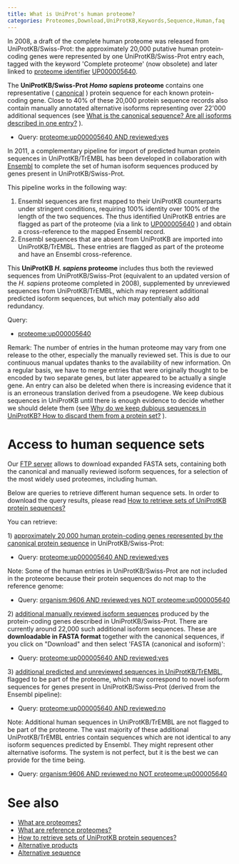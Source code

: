 ```yaml
---
title: What is UniProt's human proteome?
categories: Proteomes,Download,UniProtKB,Keywords,Sequence,Human,faq
---
```


In 2008, a draft of the complete human proteome was released from UniProtKB/Swiss-Prot: the approximately 20,000 putative human protein-coding genes were represented by one UniProtKB/Swiss-Prot entry each, tagged with the keyword 'Complete proteome' (now obsolete) and later linked to [proteome identifier](https://www.uniprot.org/help/proteome%5Fid) [UP000005640](https://www.uniprot.org/proteomes/UP000005640).

The **UniProtKB/Swiss-Prot *Homo sapiens* proteome** contains one representative ( [canonical](https://www.uniprot.org/help/canonical%5Fand%5Fisoforms) ) protein sequence for each known protein-coding gene. Close to 40% of these 20,000 protein sequence records also contain manually annotated alternative isoforms representing over 22'000 additional sequences (see [What is the canonical sequence? Are all isoforms described in one entry?](https://www.uniprot.org/help/canonical%5Fand%5Fisoforms) ).

-   Query: [proteome:up000005640 AND reviewed:yes](https://www.uniprot.org/uniprotkb/?query=reviewed%3Ayes+AND+proteome%3Aup000005640)

In 2011, a complementary pipeline for import of predicted human protein sequences in UniProtKB/TrEMBL has been developed in collaboration with [Ensembl](http://www.ensembl.org/) to complete the set of human isoform sequences produced by genes present in UniProtKB/Swiss-Prot.

This pipeline works in the following way:

1.  Ensembl sequences are first mapped to their UniProtKB counterparts under stringent conditions, requiring 100% identity over 100% of the length of the two sequences. The thus identified UniProtKB entries are flagged as part of the proteome (via a link to [UP000005640](https://www.uniprot.org/proteomes/up000005640) ) and obtain a cross-reference to the mapped Ensembl record.
2.  Ensembl sequences that are absent from UniProtKB are imported into UniProtKB/TrEMBL. These entries are flagged as part of the proteome and have an Ensembl cross-reference.

This **UniProtKB *H. sapiens* proteome** includes thus both the reviewed sequences from UniProtKB/Swiss-Prot (equivalent to an updated version of the *H. sapiens* proteome completed in 2008), supplemented by unreviewed sequences from UniProtKB/TrEMBL, which may represent additional predicted isoform sequences, but which may potentially also add redundancy.

Query:

-   [proteome:up000005640](https://www.uniprot.org/uniprotkb/?query=proteome%3Aup000005640)

Remark: The number of entries in the human proteome may vary from one release to the other, especially the manually reviewed set. This is due to our continuous manual updates thanks to the availability of new information. On a regular basis, we have to merge entries that were originally thought to be encoded by two separate genes, but later appeared to be actually a single gene. An entry can also be deleted when there is increasing evidence that it is an erroneous translation derived from a pseudogene. We keep dubious sequences in UniProtKB until there is enough evidence to decide whether we should delete them (see [Why do we keep dubious sequences in UniProtKB? How to discard them from a protein set?](https://www.uniprot.org/help/dubious%5Fsequences) ).

# Access to human sequence sets

Our [FTP server](https://www.uniprot.org/downloads) allows to download expanded FASTA sets, containing both the canonical and manually reviewed isoform sequences, for a selection of the most widely used proteomes, including human.

Below are queries to retrieve different human sequence sets. In order to download the query results, please read [How to retrieve sets of UniProtKB protein sequences?](https://www.uniprot.org/help/retrieve%5Fsets)

You can retrieve:

1\) <u>approximately 20,000 human protein-coding genes represented by the canonical protein sequence</u> in UniProtKB/Swiss-Prot:

-   Query: [proteome:up000005640 AND reviewed:yes](https://www.uniprot.org/uniprotkb/?query=reviewed%3Ayes+AND+proteome%3Aup000005640)

Note: Some of the human entries in UniProtKB/Swiss-Prot are not included in the proteome because their protein sequences do not map to the reference genome:

-   Query: [organism:9606 AND reviewed:yes NOT proteome:up000005640](https://www.uniprot.org/uniprotkb/?query=organism%3A9606+AND+reviewed%3Ayes+NOT+proteome%3Aup000005640)

2\) <u>additional manually reviewed isoform sequences</u> produced by the protein-coding genes described in UniProtKB/Swiss-Prot. There are currently around 22,000 such additional isoform sequences. These are **downloadable in FASTA format** together with the canonical sequences, if you click on "Download" and then select 'FASTA (canonical and isoform)':

-   Query: [proteome:up000005640 AND reviewed:yes](https://www.uniprot.org/uniprotkb/?query=proteome:up000005640+AND+reviewed:yes&format=fasta&include=yes)

3\) <u>additional predicted and unreviewed sequences in UniProtKB/TrEMBL</u>, flagged to be part of the proteome, which may correspond to novel isoform sequences for genes present in UniProtKB/Swiss-Prot (derived from the Ensembl pipeline):

-   Query: [proteome:up000005640 AND reviewed:no](https://www.uniprot.org/uniprotkb/?query=proteome:up000005640+AND+reviewed%3Ano)

Note: Additional human sequences in UniProtKB/TrEMBL are not flagged to be part of the proteome. The vast majority of these additional UniProtKB/TrEMBL entries contain sequences which are not identical to any isoform sequences predicted by Ensembl. They might represent other alternative isoforms. The system is not perfect, but it is the best we can provide for the time being.

-   Query: [organism:9606 AND reviewed:no NOT proteome:up000005640](https://www.uniprot.org/uniprotkb/?query=organism%3A9606+AND+reviewed%3Ano+NOT+proteome:up000005640)

# See also

-   [What are proteomes?](https://www.uniprot.org/help/proteome)
-   [What are reference proteomes?](https://www.uniprot.org/help/reference%5Fproteome)
-   [How to retrieve sets of UniProtKB protein sequences?](https://www.uniprot.org/help/retrieve%5Fsets)
-   [Alternative products](https://www.uniprot.org/help/alternative%5Fproducts)
-   [Alternative sequence](https://www.uniprot.org/help/var%5Fseq)
